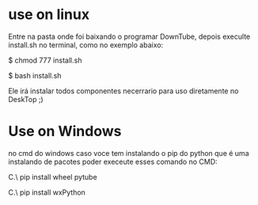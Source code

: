 # use on linux
Entre na pasta onde foi baixando o programar DownTube, depois execulte install.sh
no terminal, como no exemplo abaixo: 

$ chmod 777 install.sh

$ bash install.sh

Ele irá instalar todos componentes necerrario para uso diretamente no DeskTop ;)

# Use on  Windows
no cmd do windows caso voce tem instalando o pip do python que é uma instalando de pacotes
poder execeute esses comando no CMD:

C.\ pip install wheel pytube

C.\ pip install wxPython

